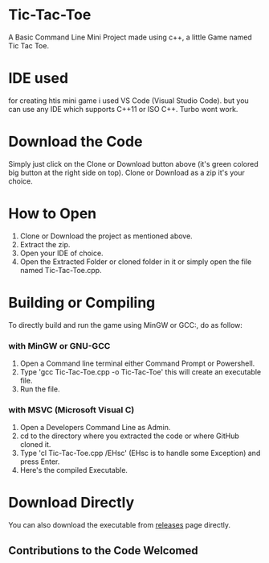 # Tic-Tac-Toe

A Basic Command Line Mini Project made using c++, a little Game named Tic Tac Toe.

# IDE used

for creating htis mini game i used VS Code (Visual Studio Code). but you can use any IDE which supports C++11 or ISO C++. Turbo wont work.

# Download the Code

Simply just click on the Clone or Download button above (it's green colored big button at the right side on top).
Clone or Download as a zip it's your choice.

# How to Open

1. Clone or Download the project as mentioned above.
2. Extract the zip.
3. Open your IDE of choice.
4. Open the Extracted Folder or cloned folder in it or simply open the file named Tic-Tac-Toe.cpp.

# Building or Compiling

To directly build and run the game using MinGW or GCC:, do as follow:

### with MinGW or GNU-GCC

1. Open a Command line terminal either Command Prompt or Powershell.
2. Type 'gcc Tic-Tac-Toe.cpp -o Tic-Tac-Toe' this will create an executable file.
3. Run the file.

### with MSVC (Microsoft Visual C)

1. Open a Developers Command Line as Admin.
2. cd to the directory where you extracted the code or where GitHub cloned it.
3. Type 'cl Tic-Tac-Toe.cpp /EHsc' (EHsc is to handle some Exception) and press Enter.
4. Here's the compiled Executable.

# Download Directly

You can also download the executable from [releases](https://github.com/Wrench1815/Tic-Tac-Toe/releases) page directly.

## Contributions to the Code Welcomed
